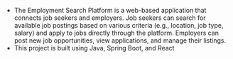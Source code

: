*  The Employment Search Platform is a web-based application that connects job seekers and employers. Job seekers can search for available job postings based on various criteria (e.g., location, job type, salary) and apply to jobs directly through the platform. Employers can post new job opportunities, view applications, and manage their listings.
*  This project is built using Java, Spring Boot, and React
